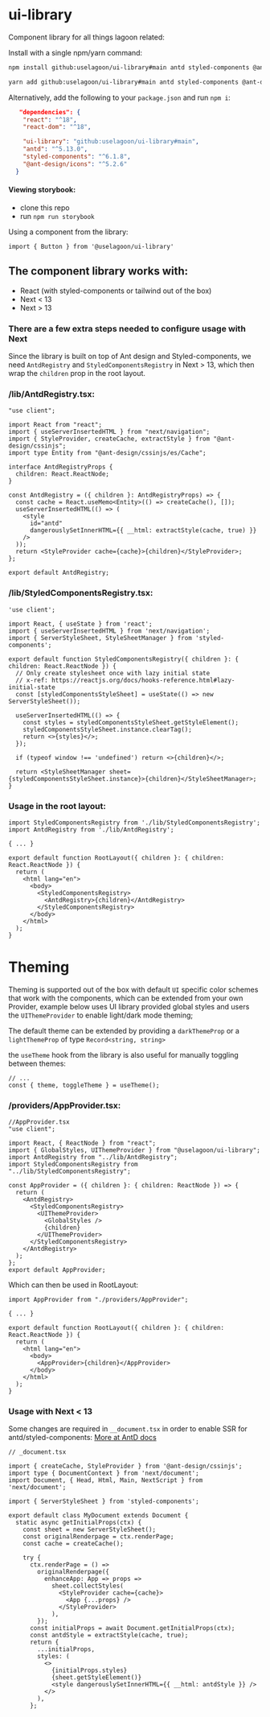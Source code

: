 # ui-library

Component library for all things lagoon related:

Install with a single npm/yarn command:

```bash
npm install github:uselagoon/ui-library#main antd styled-components @ant-design/icons
```

```bash
yarn add github:uselagoon/ui-library#main antd styled-components @ant-design/icons
```

Alternatively, add the following to your `package.json` and run `npm i`:
```json
   "dependencies": {
    "react": "^18",
    "react-dom": "^18",

    "ui-library": "github:uselagoon/ui-library#main",
    "antd": "^5.13.0",
    "styled-components": "^6.1.8",
    "@ant-design/icons": "^5.2.6"
  }

```

#### Viewing storybook:
* clone this repo
* run `npm run storybook`

Using a component from the library:

```tsx
import { Button } from '@uselagoon/ui-library'
```


## The component library works with:
- React (with styled-components or tailwind out of the box)
- Next < 13
- Next > 13

### There are a few extra steps needed to configure usage with Next

Since the library is built on top of Ant design and Styled-components, we need `AntdRegistry` and `StyledComponentsRegistry` in Next > 13, which then wrap the `children` prop in the root layout.



### /lib/AntdRegistry.tsx:
```tsx
"use client";

import React from "react";
import { useServerInsertedHTML } from "next/navigation";
import { StyleProvider, createCache, extractStyle } from "@ant-design/cssinjs";
import type Entity from "@ant-design/cssinjs/es/Cache";

interface AntdRegistryProps {
  children: React.ReactNode;
}

const AntdRegistry = ({ children }: AntdRegistryProps) => {
  const cache = React.useMemo<Entity>(() => createCache(), []);
  useServerInsertedHTML(() => (
    <style
      id="antd"
      dangerouslySetInnerHTML={{ __html: extractStyle(cache, true) }}
    />
  ));
  return <StyleProvider cache={cache}>{children}</StyleProvider>;
};

export default AntdRegistry;
```
### /lib/StyledComponentsRegistry.tsx:
```tsx
'use client';

import React, { useState } from 'react';
import { useServerInsertedHTML } from 'next/navigation';
import { ServerStyleSheet, StyleSheetManager } from 'styled-components';

export default function StyledComponentsRegistry({ children }: { children: React.ReactNode }) {
  // Only create stylesheet once with lazy initial state
  // x-ref: https://reactjs.org/docs/hooks-reference.html#lazy-initial-state
  const [styledComponentsStyleSheet] = useState(() => new ServerStyleSheet());

  useServerInsertedHTML(() => {
    const styles = styledComponentsStyleSheet.getStyleElement();
    styledComponentsStyleSheet.instance.clearTag();
    return <>{styles}</>;
  });

  if (typeof window !== 'undefined') return <>{children}</>;

  return <StyleSheetManager sheet={styledComponentsStyleSheet.instance}>{children}</StyleSheetManager>;
}
```
### Usage in the root layout:
```tsx
import StyledComponentsRegistry from './lib/StyledComponentsRegistry';
import AntdRegistry from './lib/AntdRegistry';

{ ... }

export default function RootLayout({ children }: { children: React.ReactNode }) {
  return (
    <html lang="en">
      <body>
        <StyledComponentsRegistry>
          <AntdRegistry>{children}</AntdRegistry>
        </StyledComponentsRegistry>
      </body>
    </html>
  );
}

```

# Theming
Theming is supported out of the box with default `UI` specific color schemes that work with the components, which can be extended from your own Provider, example below uses UI library provided global styles and users the `UIThemeProvider` to enable light/dark mode theming;

The default theme can be extended by providing a `darkThemeProp` or a `lightThemeProp` of type   `Record<string, string> `

the `useTheme` hook from the library is also useful for manually toggling between themes:
```tsx
// ...  
const { theme, toggleTheme } = useTheme();
```

### /providers/AppProvider.tsx:
```tsx
//AppProvider.tsx
"use client";

import React, { ReactNode } from "react";
import { GlobalStyles, UIThemeProvider } from "@uselagoon/ui-library";
import AntdRegistry from "../lib/AntdRegistry";
import StyledComponentsRegistry from "../lib/StyledComponentsRegistry";

const AppProvider = ({ children }: { children: ReactNode }) => {
  return (
    <AntdRegistry>
      <StyledComponentsRegistry>
        <UIThemeProvider>
          <GlobalStyles />
          {children}
        </UIThemeProvider>
      </StyledComponentsRegistry>
    </AntdRegistry>
  );
};
export default AppProvider;
```
Which can then be used in RootLayout:

```tsx
import AppProvider from "./providers/AppProvider";

{ ... }

export default function RootLayout({ children }: { children: React.ReactNode }) {
  return (
    <html lang="en">
      <body>
        <AppProvider>{children}</AppProvider>
      </body>
    </html>
  );
}

```

### Usage with Next < 13
Some changes are required in `__document.tsx` in order to enable SSR for antd/styled-components:
[More at AntD docs](https://ant.design/docs/react/server-side-rendering#extract-on-demand)

```tsx
// _document.tsx

import { createCache, StyleProvider } from '@ant-design/cssinjs';
import type { DocumentContext } from 'next/document';
import Document, { Head, Html, Main, NextScript } from 'next/document';

import { ServerStyleSheet } from 'styled-components';

export default class MyDocument extends Document {
  static async getInitialProps(ctx) {
    const sheet = new ServerStyleSheet();
    const originalRenderpage = ctx.renderPage;
    const cache = createCache();

    try {
      ctx.renderPage = () =>
        originalRenderpage({
          enhanceApp: App => props =>
            sheet.collectStyles(
              <StyleProvider cache={cache}>
                <App {...props} />
              </StyleProvider>
            ),
        });
      const initialProps = await Document.getInitialProps(ctx);
      const antdStyle = extractStyle(cache, true);
      return {
        ...initialProps,
        styles: (
          <>
            {initialProps.styles}
            {sheet.getStyleElement()}
            <style dangerouslySetInnerHTML={{ __html: antdStyle }} />
          </>
        ),
      };
```


